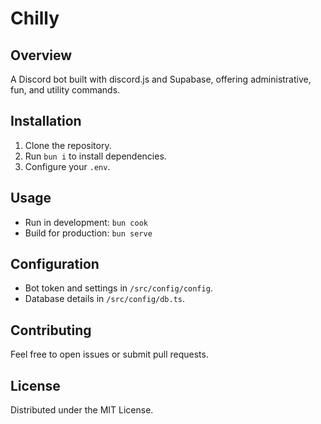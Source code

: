 # Chilly

## Overview

A Discord bot built with discord.js and Supabase, offering administrative, fun, and utility commands.

## Installation

1. Clone the repository.
2. Run `bun i` to install dependencies.
3. Configure your `.env`.

## Usage

- Run in development: `bun cook`
- Build for production: `bun serve`

## Configuration

- Bot token and settings in `/src/config/config`.
- Database details in `/src/config/db.ts`.

## Contributing

Feel free to open issues or submit pull requests.

## License

Distributed under the MIT License.
